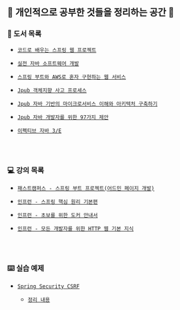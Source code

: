 ## 📎 개인적으로 공부한 것들을 정리하는 공간 📎


### 📗 도서 목록

  - [`코드로 배우는 스프링 웹 프로젝트`](https://github.com/JuHyun419/study/tree/master/코드로%20배우는%20스프링%20웹%20프로젝트)
  
  - [`실전 자바 소프트웨어 개발`](https://github.com/JuHyun419/study/tree/master/실전%20자바%20소프트웨어%20개발)
  
  - [`스프링 부트와 AWS로 혼자 구현하는 웹 서비스`](https://github.com/JuHyun419/study/tree/master/스프링부트와%20AWS로%20혼자%20구현하는%20웹서비스)

  - [`Jpub 객체지향 사고 프로세스`](https://github.com/JuHyun419/study/tree/master/객체지향%20사고%20프로세스)

  - [`Jpub 자바 기반의 마이크로서비스 이해와 아키텍처 구축하기`](https://github.com/JuHyun419/study/tree/master/자바기반의%20마이크로서비스%20이해와%20아키텍처%20구축하기)

  - [`Jpub 자바 개발자를 위한 97가지 제안`](https://github.com/JuHyun419/study/tree/master/자바%20개발자를%20위한%2097가지%20제안)

  - [`이펙티브 자바 3/E`](https://github.com/JuHyun419/study/tree/master/이펙티브%20자바%20스터디)


<br><br>


### 💻 강의 목록
  - [`패스트캠퍼스 - 스프링 부트 프로젝트(어드민 페이지 개발)`](https://github.com/JuHyun419/study/tree/master/(패캠)스프링부트%20어드민)

  - [`인프런 - 스프링 핵심 원리 기본편`](https://github.com/JuHyun419/study/tree/master/(인프런)스프링%20핵심%20원리%20기본편)

  - [`인프런 - 초보를 위한 도커 안내서`](https://github.com/JuHyun419/study/tree/master/(인프런)docker)

  - [`인프런 - 모든 개발자를 위한 HTTP 웹 기본 지식`](https://github.com/JuHyun419/study/tree/master/(인프런)모든%20개발자를%20위한%20HTTP%20웹%20기본지식)


<br><br>


### ⌨️ 실습 예제
  - [`Spring Security CSRF`](https://github.com/JuHyun419/study/tree/master/security-csrf)
  
    - [`정리 내용`](https://zzang9ha.tistory.com/341)



